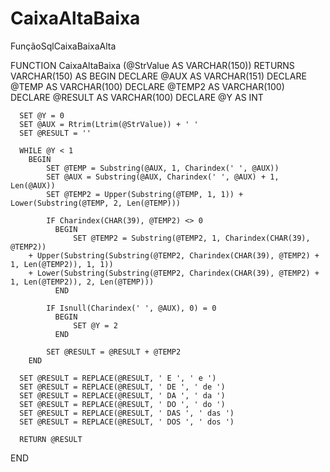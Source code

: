 # CaixaAltaBaixa
FunçãoSqlCaixaBaixaAlta


 FUNCTION CaixaAltaBaixa (@StrValue AS VARCHAR(150))
RETURNS VARCHAR(150)
AS
  BEGIN
      DECLARE @AUX AS VARCHAR(151)
      DECLARE @TEMP AS VARCHAR(100)
      DECLARE @TEMP2 AS VARCHAR(100)
      DECLARE @RESULT AS VARCHAR(100)
      DECLARE @Y AS INT

      SET @Y = 0
      SET @AUX = Rtrim(Ltrim(@StrValue)) + ' '
      SET @RESULT = ''

      WHILE @Y < 1
        BEGIN
            SET @TEMP = Substring(@AUX, 1, Charindex(' ', @AUX))
            SET @AUX = Substring(@AUX, Charindex(' ', @AUX) + 1, Len(@AUX))
            SET @TEMP2 = Upper(Substring(@TEMP, 1, 1)) + Lower(Substring(@TEMP, 2, Len(@TEMP)))

            IF Charindex(CHAR(39), @TEMP2) <> 0
              BEGIN
                  SET @TEMP2 = Substring(@TEMP2, 1, Charindex(CHAR(39), @TEMP2)) 
        + Upper(Substring(Substring(@TEMP2, Charindex(CHAR(39), @TEMP2) + 1, Len(@TEMP2)), 1, 1)) 
        + Lower(Substring(Substring(@TEMP2, Charindex(CHAR(39), @TEMP2) + 1, Len(@TEMP2)), 2, Len(@TEMP)))
              END

            IF Isnull(Charindex(' ', @AUX), 0) = 0
              BEGIN
                  SET @Y = 2
              END

            SET @RESULT = @RESULT + @TEMP2
        END

      SET @RESULT = REPLACE(@RESULT, ' E ', ' e ')
      SET @RESULT = REPLACE(@RESULT, ' DE ', ' de ')
      SET @RESULT = REPLACE(@RESULT, ' DA ', ' da ')
      SET @RESULT = REPLACE(@RESULT, ' DO ', ' do ')
      SET @RESULT = REPLACE(@RESULT, ' DAS ', ' das ')
      SET @RESULT = REPLACE(@RESULT, ' DOS ', ' dos ')

      RETURN @RESULT
  END
